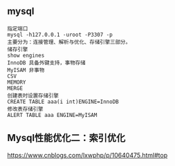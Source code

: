 ## mysql 

```
指定端口
mysql -h127.0.0.1 -uroot -P3307 -p
主要分为：连接管理、解析与优化、存储引擎三部分。
储存引擎 
show engines
InnoDB 具备外键支持，事物存储
MyISAM 非事物
CSV
MEMORY
MERGE
创建表时设置存储引擎
CREATE TABLE aaa(i int)ENGINE=InnoDB
修改表存储引擎
ALERT TABLE aaa ENGINE=MyISAM

```

## Mysql性能优化二：索引优化                

https://www.cnblogs.com/lxwphp/p/10640475.html#top